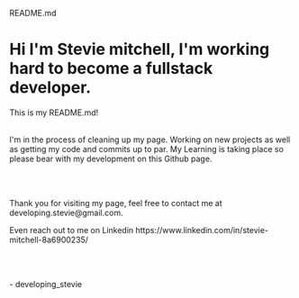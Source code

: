 README.md

<h1> Hi I'm Stevie mitchell, I'm working hard to become a fullstack developer. </h1>
 This is my README.md!
<br> </br>

  <p> I'm in the process of cleaning up my page.
Working on new projects as well as getting my code and commits up to par.
My Learning is taking place so please bear with my development on this Github page.
  </p>
  
  <br> </br>

<p> Thank you for visiting my page, feel free to contact me at developing.stevie@gmail.com. </p>
<p> Even reach out to me on Linkedin https://www.linkedin.com/in/stevie-mitchell-8a6900235/ </p>

<br> </br>

<footer> - developing_stevie </footer>
